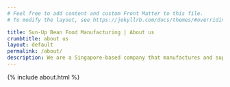 ```yaml
---
# Feel free to add content and custom Front Matter to this file.
# To modify the layout, see https://jekyllrb.com/docs/themes/#overriding-theme-defaults

title: Sun-Up Bean Food Manufacturing | About us
crumbtitle: about us
layout: default
permalink: /about/
description: We are a Singapore-based company that manufactures and supply soybean products such as deep fried, silken and pressed tofu. Established in 2003, we initially manufactured traditional pressed cut tofu and deep fried tofu in Singapore.
---
```


{% include about.html %}